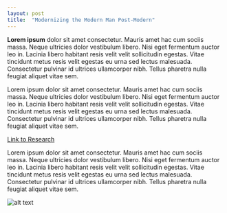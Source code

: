 ```yaml
---
layout: post
title:  "Modernizing the Modern Man Post-Modern"
---
```


**Lorem ipsum** dolor sit amet consectetur. Mauris amet hac cum sociis massa. Neque ultricies dolor vestibulum libero. Nisi eget fermentum auctor leo in. Lacinia libero habitant resis velit velit sollicitudin egestas. Vitae tincidunt metus resis velit egestas eu urna sed lectus malesuada. Consectetur pulvinar id ultrices ullamcorper nibh. Tellus pharetra nulla feugiat aliquet vitae sem. 

Lorem ipsum dolor sit amet consectetur. Mauris amet hac cum sociis massa. Neque ultricies dolor vestibulum libero. Nisi eget fermentum auctor leo in. Lacinia libero habitant resis velit velit sollicitudin egestas. Vitae tincidunt metus resis velit egestas eu urna sed lectus malesuada. Consectetur pulvinar id ultrices ullamcorper nibh. Tellus pharetra nulla feugiat aliquet vitae sem. 

[Link to Research](https://www.example.com)

Lorem ipsum dolor sit amet consectetur. Mauris amet hac cum sociis massa. Neque ultricies dolor vestibulum libero. Nisi eget fermentum auctor leo in. Lacinia libero habitant resis velit velit sollicitudin egestas. Vitae tincidunt metus resis velit egestas eu urna sed lectus malesuada. Consectetur pulvinar id ultrices ullamcorper nibh. Tellus pharetra nulla feugiat aliquet vitae sem. 

![alt text](https://pngimg.com/d/mario_PNG125.png)
